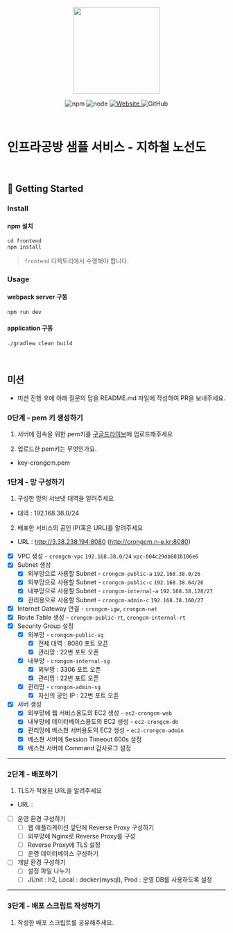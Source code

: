 <p align="center">
    <img width="200px;" src="https://raw.githubusercontent.com/woowacourse/atdd-subway-admin-frontend/master/images/main_logo.png"/>
</p>
<p align="center">
  <img alt="npm" src="https://img.shields.io/badge/npm-%3E%3D%205.5.0-blue">
  <img alt="node" src="https://img.shields.io/badge/node-%3E%3D%209.3.0-blue">
  <a href="https://edu.nextstep.camp/c/R89PYi5H" alt="nextstep atdd">
    <img alt="Website" src="https://img.shields.io/website?url=https%3A%2F%2Fedu.nextstep.camp%2Fc%2FR89PYi5H">
  </a>
  <img alt="GitHub" src="https://img.shields.io/github/license/next-step/atdd-subway-service">
</p>

<br>

# 인프라공방 샘플 서비스 - 지하철 노선도

<br>

## 🚀 Getting Started

### Install
#### npm 설치
```
cd frontend
npm install
```
> `frontend` 디렉토리에서 수행해야 합니다.

### Usage
#### webpack server 구동
```
npm run dev
```
#### application 구동
```
./gradlew clean build
```
<br>

## 미션

* 미션 진행 후에 아래 질문의 답을 README.md 파일에 작성하여 PR을 보내주세요.

### 0단계 - pem 키 생성하기

1. 서버에 접속을 위한 pem키를 [구글드라이브](https://drive.google.com/drive/folders/1dZiCUwNeH1LMglp8dyTqqsL1b2yBnzd1?usp=sharing)에 업로드해주세요

2. 업로드한 pem키는 무엇인가요.
- key-crongcm.pem

### 1단계 - 망 구성하기
1. 구성한 망의 서브넷 대역을 알려주세요
- 대역 : 192.168.38.0/24

2. 배포한 서비스의 공인 IP(혹은 URL)를 알려주세요

- URL : http://3.38.238.194:8080 (http://crongcm.n-e.kr:8080)

- [x] VPC 생성 - `crongcm-vpc` `192.168.38.0/24` `vpc-004c29db603b106e6`
- [x] Subnet 생성
  - [x] 외부망으로 사용할 Subnet - `crongcm-public-a` `192.168.38.0/26`
  - [x] 외부망으로 사용할 Subnet - `crongcm-public-c` `192.168.38.64/26`
  - [x] 내부망으로 사용할 Subnet - `crongcm-internal-a` `192.168.38.128/27`
  - [x] 관리용으로 사용할 Subnet - `crongcm-admin-c` `192.168.38.160/27`
- [x] Internet Gateway 연결 - `crongcm-igw`, `crongcm-nat`
- [x] Route Table 생성 - `crongcm-public-rt`, `crongcm-internal-rt`
- [x] Security Group 설정
  - [x] 외부망 - `crongcm-public-sg`
    - [x] 전체 대역 : 8080 포트 오픈
    - [x] 관리망 : 22번 포트 오픈
  - [x] 내부망 - `crongcm-internal-sg`
    - [x] 외부망 : 3306 포트 오픈
    - [x] 관리망 : 22번 포트 오픈
  - [x] 관리망 - `crongcm-admin-sg`
    - [x] 자신의 공인 IP : 22번 포트 오픈
- [x] 서버 생성
  - [x] 외부망에 웹 서비스용도의 EC2 생성 - `ec2-crongcm-web` 
  - [x] 내부망에 데이터베이스용도의 EC2 생성 - `ec2-crongcm-db`
  - [x] 관리망에 베스쳔 서버용도의 EC2 생성 - `ec2-crongcm-admin`
  - [x] 베스쳔 서버에 Session Timeout 600s 설정
  - [x] 베스쳔 서버에 Command 감사로그 설정

---

### 2단계 - 배포하기
1. TLS가 적용된 URL을 알려주세요

- URL : 

- [ ] 운영 환경 구성하기
  - [ ] 웹 애플리케이션 앞단에 Reverse Proxy 구성하기
  - [ ] 외부망에 Nginx로 Reverse Proxy를 구성
  - [ ] Reverse Proxy에 TLS 설정
  - [ ] 운영 데이터베이스 구성하기
- [ ] 개발 환경 구성하기
  - [ ] 설정 파일 나누기
  - [ ] JUnit : h2, Local : docker(mysql), Prod : 운영 DB를 사용하도록 설정

---

### 3단계 - 배포 스크립트 작성하기

1. 작성한 배포 스크립트를 공유해주세요.


